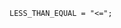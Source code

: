 <!-- This file is generated automatically by infrastructure scripts. Please don't edit by hand. -->

```{ .ebnf .slang-ebnf #LESS_THAN_EQUAL }
LESS_THAN_EQUAL = "<=";
```
